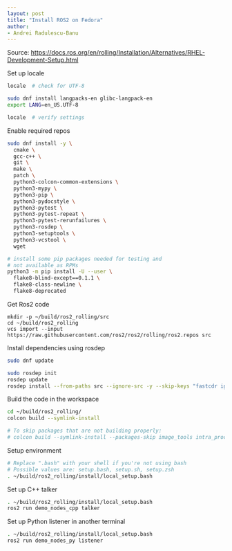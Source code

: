 ```yaml
---
layout: post
title: "Install ROS2 on Fedora"
author:
- Andrei Radulescu-Banu
---
```


Source: https://docs.ros.org/en/rolling/Installation/Alternatives/RHEL-Development-Setup.html

Set up locale

```bash
locale  # check for UTF-8

sudo dnf install langpacks-en glibc-langpack-en
export LANG=en_US.UTF-8

locale  # verify settings
```

Enable required repos

```bash
sudo dnf install -y \
  cmake \
  gcc-c++ \
  git \
  make \
  patch \
  python3-colcon-common-extensions \
  python3-mypy \
  python3-pip \
  python3-pydocstyle \
  python3-pytest \
  python3-pytest-repeat \
  python3-pytest-rerunfailures \
  python3-rosdep \
  python3-setuptools \
  python3-vcstool \
  wget

# install some pip packages needed for testing and
# not available as RPMs
python3 -m pip install -U --user \
  flake8-blind-except==0.1.1 \
  flake8-class-newline \
  flake8-deprecated
```

Get Ros2 code

```
mkdir -p ~/build/ros2_rolling/src
cd ~/build/ros2_rolling
vcs import --input https://raw.githubusercontent.com/ros2/ros2/rolling/ros2.repos src
```

Install dependencies using rosdep

```bash
sudo dnf update

sudo rosdep init
rosdep update
rosdep install --from-paths src --ignore-src -y --skip-keys "fastcdr ignition-cmake2 ignition-math6 rti-connext-dds-6.0.1 urdfdom_headers"
```

Build the code in the workspace

```bash
cd ~/build/ros2_rolling/
colcon build --symlink-install

# To skip packages that are not building properly:
# colcon build --symlink-install --packages-skip image_tools intra_process_demo

```

Setup environment

```bash
# Replace ".bash" with your shell if you're not using bash
# Possible values are: setup.bash, setup.sh, setup.zsh
. ~/build/ros2_rolling/install/local_setup.bash
```

Set up C++ talker

```bash
. ~/build/ros2_rolling/install/local_setup.bash
ros2 run demo_nodes_cpp talker
```

Set up Python listener in another terminal

```bash
. ~/build/ros2_rolling/install/local_setup.bash
ros2 run demo_nodes_py listener
```